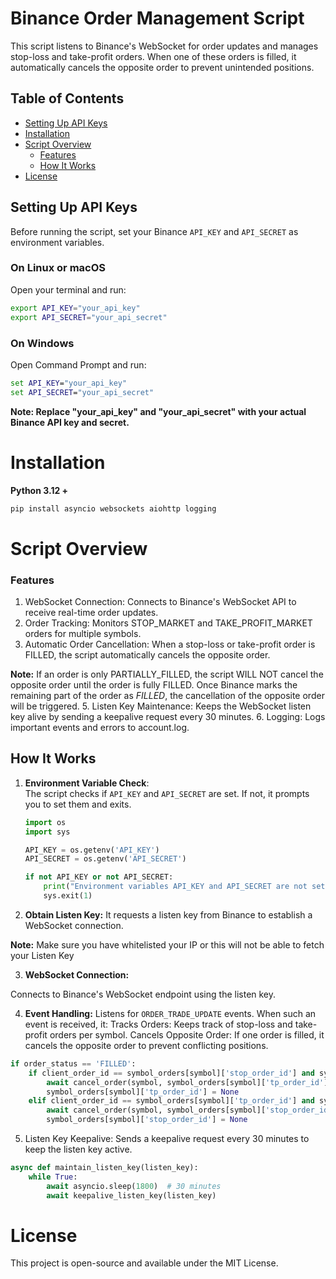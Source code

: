 # Binance Order Management Script

This script listens to Binance's WebSocket for order updates and manages stop-loss and take-profit orders. When one of these orders is filled, it automatically cancels the opposite order to prevent unintended positions.

## Table of Contents

- [Setting Up API Keys](#setting-up-api-keys)
- [Installation](#installation)
- [Script Overview](#script-overview)
  - [Features](#features)
  - [How It Works](#how-it-works)
- [License](#license)

## Setting Up API Keys

Before running the script, set your Binance `API_KEY` and `API_SECRET` as environment variables.

### On Linux or macOS
Open your terminal and run:

```bash
export API_KEY="your_api_key"
export API_SECRET="your_api_secret"
```

### On Windows
Open Command Prompt and run:

```cmd
set API_KEY="your_api_key"
set API_SECRET="your_api_secret"
```

**Note: Replace "your_api_key" and "your_api_secret" with your actual Binance API key and secret.**

# Installation

**Python 3.12 +**

```cmd
pip install asyncio websockets aiohttp logging
```

# Script Overview

### Features
1. WebSocket Connection: Connects to Binance's WebSocket API to receive real-time order updates.
2. Order Tracking: Monitors STOP_MARKET and TAKE_PROFIT_MARKET orders for multiple symbols.
3. Automatic Order Cancellation: When a stop-loss or take-profit order is FILLED, the script automatically cancels the opposite order.

**Note:** If an order is only PARTIALLY_FILLED, the script WILL NOT cancel the opposite order until the order is fully FILLED. Once Binance marks the remaining part of the order as _FILLED_, the cancellation of the opposite order will be triggered.
5. Listen Key Maintenance: Keeps the WebSocket listen key alive by sending a keepalive request every 30 minutes.
6. Logging: Logs important events and errors to account.log.

## How It Works

1. **Environment Variable Check**:  
   The script checks if `API_KEY` and `API_SECRET` are set. If not, it prompts you to set them and exits.

   ```python
   import os
   import sys

   API_KEY = os.getenv('API_KEY')
   API_SECRET = os.getenv('API_SECRET')

   if not API_KEY or not API_SECRET:
       print("Environment variables API_KEY and API_SECRET are not set. Please set them.")
       sys.exit(1)
   ```

2. **Obtain Listen Key:**
It requests a listen key from Binance to establish a WebSocket connection.

**Note:** Make sure you have whitelisted your IP or this will not be able to fetch your Listen Key

3. **WebSocket Connection:**

Connects to Binance's WebSocket endpoint using the listen key.

4. **Event Handling:**
Listens for `ORDER_TRADE_UPDATE` events. When such an event is received, it:
Tracks Orders: Keeps track of stop-loss and take-profit orders per symbol.
Cancels Opposite Order: If one order is filled, it cancels the opposite order to prevent conflicting positions.

```python
if order_status == 'FILLED':
    if client_order_id == symbol_orders[symbol]['stop_order_id'] and symbol_orders[symbol]['tp_order_id']:
        await cancel_order(symbol, symbol_orders[symbol]['tp_order_id'])
        symbol_orders[symbol]['tp_order_id'] = None
    elif client_order_id == symbol_orders[symbol]['tp_order_id'] and symbol_orders[symbol]['stop_order_id']:
        await cancel_order(symbol, symbol_orders[symbol]['stop_order_id'])
        symbol_orders[symbol]['stop_order_id'] = None
```

5. Listen Key Keepalive:
Sends a keepalive request every 30 minutes to keep the listen key active.

```python
async def maintain_listen_key(listen_key):
    while True:
        await asyncio.sleep(1800)  # 30 minutes
        await keepalive_listen_key(listen_key)
```

# License

This project is open-source and available under the MIT License.

